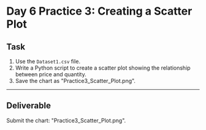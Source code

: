 # Day 6 Practice 3: Creating a Scatter Plot

## Task
1. Use the `Dataset1.csv` file.
2. Write a Python script to create a scatter plot showing the relationship between price and quantity.
3. Save the chart as "Practice3_Scatter_Plot.png".

---

## Deliverable
Submit the chart: "Practice3_Scatter_Plot.png".